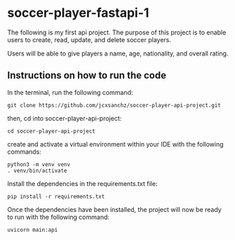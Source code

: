 # soccer-player-fastapi-1

The following is my first api project. The purpose of this project is to enable users to create, read, update, and delete soccer players.


Users will be able to give players a name, age, nationality, and overall rating.

## Instructions on how to run the code

In the terminal, run the following command:
```aidl
git clone https://github.com/jcxsanchz/soccer-player-api-project.git
```
then, cd into soccer-player-api-project:
```aidl
cd soccer-player-api-project
```
create and activate a virtual environment within your IDE with the following commands:
```aidl
python3 -m venv venv
. venv/bin/activate
```
Install the dependencies in the requirements.txt file:
```aidl
pip install -r requirements.txt
```
Once the dependencies have been installed, the project will now be ready to run with the following command:
```aidl
uvicorn main:api
